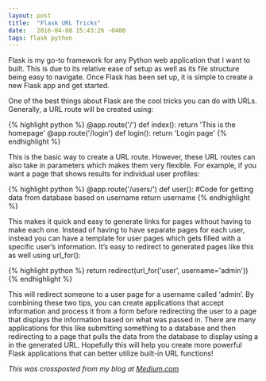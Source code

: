 ```yaml
---
layout: post
title:  "Flask URL Tricks"
date:   2016-04-08 15:43:26 -0400
tags: flask python
---
```


Flask is my go-to framework for any Python web application that I want to built. This is due to its relative ease of setup as well as its file structure being easy to navigate. Once Flask has been set up, it is simple to create a new Flask app and get started.

One of the best things about Flask are the cool tricks you can do with URLs. Generally, a URL route will be created using:

{% highlight python %}
@app.route('/')
def index():
    return 'This is the homepage'
@app.route('/login')
def login():
    return 'Login page'
{% endhighlight %}

This is the basic way to create a URL route. However, these URL routes can also take in parameters which makes them very flexible. For example, if you want a page that shows results for individual user profiles:

{% highlight python %}
@app.route('/users/<username>')
def user():
    #Code for getting data from database based on username
    return username
{% endhighlight %}

This makes it quick and easy to generate links for pages without having to make each one. Instead of having to have separate pages for each user, instead you can have a template for user pages which gets filled with a specific user’s information. It’s easy to redirect to generated pages like this as well using url_for():

{% highlight python %}
return redirect(url_for('user', username='admin'))
{% endhighlight %}

This will redirect someone to a user page for a username called ‘admin’. By combining these two tips, you can create applications that accept information and process it from a form before redirecting the user to a page that displays the information based on what was passed in. There are many applications for this like submitting something to a database and then redirecting to a page that pulls the data from the database to display using a <key> in the generated URL. Hopefully this will help you create more powerful Flask applications that can better utilize built-in URL functions!

_This was crossposted from my blog at [Medium.com][medium-post]_

[medium-post]: https://medium.com/@amphykins/flask-url-tricks-fffd6c583c2a
